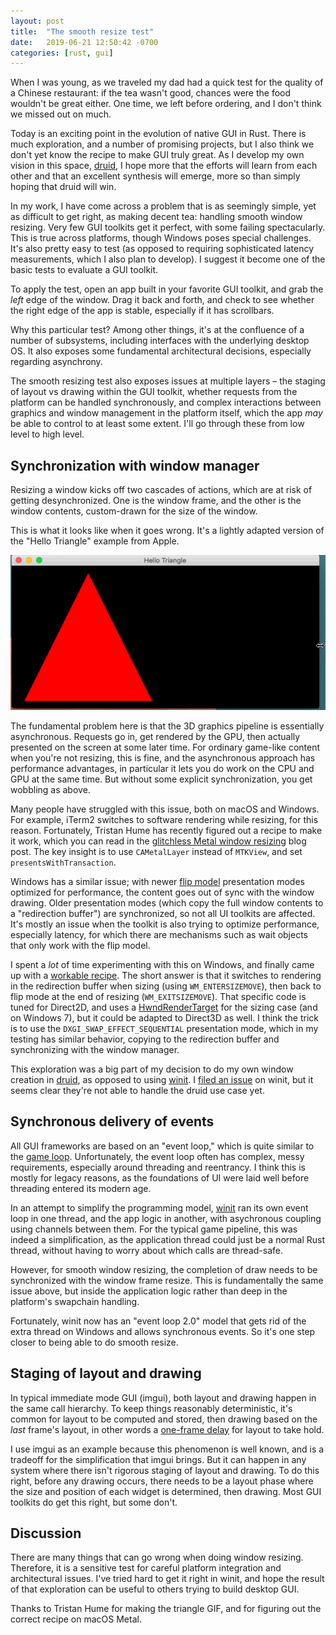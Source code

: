 ```yaml
---
layout: post
title:  "The smooth resize test"
date:   2019-06-21 12:50:42 -0700
categories: [rust, gui]
---
```

When I was young, as we traveled my dad had a quick test for the quality of a Chinese restaurant: if the tea wasn't good, chances were the food wouldn't be great either. One time, we left before ordering, and I don't think we missed out on much.

Today is an exciting point in the evolution of native GUI in Rust. There is much exploration, and a number of promising projects, but I also think we don't yet know the recipe to make GUI truly great. As I develop my own vision in this space, [druid], I hope more that the efforts will learn from each other and that an excellent synthesis will emerge, more so than simply hoping that druid will win.

In my work, I have come across a problem that is as seemingly simple, yet as difficult to get right, as making decent tea: handling smooth window resizing. Very few GUI toolkits get it perfect, with some failing spectacularly. This is true across platforms, though Windows poses special challenges. It's also pretty easy to test (as opposed to requiring sophisticated latency measurements, which I also plan to develop). I suggest it become one of the basic tests to evaluate a GUI toolkit.

To apply the test, open an app built in your favorite GUI toolkit, and grab the *left* edge of the window. Drag it back and forth, and check to see whether the right edge of the app is stable, especially if it has scrollbars.

Why this particular test? Among other things, it's at the confluence of a number of subsystems, including interfaces with the underlying desktop OS. It also exposes some fundamental architectural decisions, especially regarding asynchrony.

The smooth resizing test also exposes issues at multiple layers – the staging of layout vs drawing within the GUI toolkit, whether requests from the platform can be handled synchronously, and complex interactions between graphics and window management in the platform itself, which the app *may* be able to control to at least some extent. I'll go through these from low level to high level.

## Synchronization with window manager

Resizing a window kicks off two cascades of actions, which are at risk of getting desynchronized. One is the window frame, and the other is the window contents, custom-drawn for the size of the window.

This is what it looks like when it goes wrong. It's a lightly adapted version of the "Hello Triangle" example from Apple.

![wobbly red triangle](/assets/wobbly_hello_triangle.gif)

The fundamental problem here is that the 3D graphics pipeline is essentially asynchronous. Requests go in, get rendered by the GPU, then actually presented on the screen at some later time. For ordinary game-like content when you're not resizing, this is fine, and the asynchronous approach has performance advantages, in particular it lets you do work on the CPU and GPU at the same time. But without some explicit synchronization, you get wobbling as above.

Many people have struggled with this issue, both on macOS and Windows. For example, iTerm2 switches to software rendering while resizing, for this reason. Fortunately, Tristan Hume has recently figured out a recipe to make it work, which you can read in the [glitchless Metal window resizing] blog post. The key insight is to use `CAMetalLayer` instead of `MTKView`, and set `presentsWithTransaction`.

Windows has a similar issue; with newer [flip model] presentation modes optimized for performance, the content goes out of sync with the window drawing. Older presentation modes (which copy the full window contents to a "redirection buffer") are synchronized, so not all UI toolkits are affected. It's mostly an issue when the toolkit is also trying to optimize performance, especially latency, for which there are mechanisms such as wait objects that only work with the flip model.

I spent a *lot* of time experimenting with this on Windows, and finally came up with a [workable recipe]. The short answer is that it switches to rendering in the redirection buffer when sizing (using `WM_ENTERSIZEMOVE`), then back to flip mode at the end of resizing (`WM_EXITSIZEMOVE`). That specific code is tuned for Direct2D, and uses a [HwndRenderTarget](https://docs.microsoft.com/en-us/windows/desktop/api/d2d1/nn-d2d1-id2d1hwndrendertarget) for the sizing case (and on Windows 7), but it could be adapted to Direct3D as well. I think the trick is to use the `DXGI_SWAP_EFFECT_SEQUENTIAL` presentation mode, which in my testing has similar behavior, copying to the redirection buffer and synchronizing with the window manager.

This exploration was a big part of my decision to do my own window creation in [druid], as opposed to using [winit]. I [filed an issue](https://github.com/rust-windowing/winit/issues/786) on winit, but it seems clear they're not able to handle the druid use case yet.

## Synchronous delivery of events

All GUI frameworks are based on an "event loop," which is quite similar to the [game loop]. Unfortunately, the event loop often has complex, messy requirements, especially around threading and reentrancy. I think this is mostly for legacy reasons, as the foundations of UI were laid well before threading entered its modern age.

In an attempt to simplify the programming model, [winit] ran its own event loop in one thread, and the app logic in another, with asychronous coupling using channels between them. For the typical game pipeline, this was indeed a simplification, as the application thread could just be a normal Rust thread, without having to worry about which calls are thread-safe.

However, for smooth window resizing, the completion of draw needs to be synchronized with the window frame resize. This is fundamentally the same issue above, but inside the application logic rather than deep in the platform's swapchain handling.

Fortunately, winit now has an "event loop 2.0" model that gets rid of the extra thread on Windows and allows synchronous events. So it's one step closer to being able to do smooth resize.

## Staging of layout and drawing

In typical immediate mode GUI (imgui), both layout and drawing happen in the same call hierarchy. To keep things reasonably deterministic, it's common for layout to be computed and stored, then drawing based on the *last* frame's layout, in other words a [one-frame delay] for layout to take hold.

I use imgui as an example because this phenomenon is well known, and is a tradeoff for the simplification that imgui brings. But it can happen in any system where there isn't rigorous staging of layout and drawing. To do this right, before any drawing occurs, there needs to be a layout phase where the size and position of each widget is determined, then drawing. Most GUI toolkits do get this right, but some don't.

## Discussion

There are many things that can go wrong when doing window resizing. Therefore, it is a sensitive test for careful platform integration and architectural issues. I've tried hard to get it right in winit, and hope the result of that exploration can be useful to others trying to build desktop GUI.

Thanks to Tristan Hume for making the triangle GIF, and for figuring out the correct recipe on macOS Metal.

[druid]: https://github.com/xi-editor/druid
[areweguiyet]: http://areweguiyet.com/
[game loop]: http://gameprogrammingpatterns.com/game-loop.html
[swap chain]: https://en.wikipedia.org/wiki/Swap_Chain
[double buffering]: https://en.wikipedia.org/wiki/Multiple_buffering#Double_buffering_in_computer_graphics
[flip model]: https://docs.microsoft.com/en-us/windows/desktop/direct3ddxgi/for-best-performance--use-dxgi-flip-model
[one-frame delay]: https://twitter.com/jdryg/status/950640715213795329
[glitchless Metal window resizing]: http://thume.ca/2019/06/19/glitchless-metal-window-resizing/
[workable recipe]: https://github.com/xi-editor/xi-win/pull/21
[winit]: https://github.com/rust-windowing/winit
